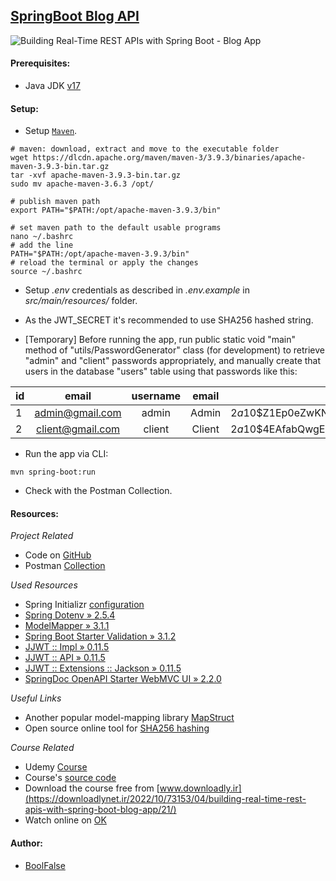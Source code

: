 
## [SpringBoot Blog API](https://github.com/boolfalse/spring-boot-blog-api)



<img src="https://img-c.udemycdn.com/course/750x422/4261034_59d9_7.jpg" alt="Building Real-Time REST APIs with Spring Boot - Blog App">

#### Prerequisites:

- Java JDK [v17](https://www.oracle.com/java/technologies/downloads/#java17)



#### Setup:

- Setup [`Maven`](https://maven.apache.org/download.cgi).
```shell
# maven: download, extract and move to the executable folder
wget https://dlcdn.apache.org/maven/maven-3/3.9.3/binaries/apache-maven-3.9.3-bin.tar.gz
tar -xvf apache-maven-3.9.3-bin.tar.gz
sudo mv apache-maven-3.6.3 /opt/

# publish maven path
export PATH="$PATH:/opt/apache-maven-3.9.3/bin"

# set maven path to the default usable programs
nano ~/.bashrc
# add the line
PATH="$PATH:/opt/apache-maven-3.9.3/bin"
# reload the terminal or apply the changes
source ~/.bashrc
```

- Setup _.env_ credentials as described in _.env.example_ in _src/main/resources/_ folder.

- As the JWT_SECRET it's recommended to use SHA256 hashed string.

- [Temporary] Before running the app, run public static void "main" method of "utils/PasswordGenerator" class (for development) to retrieve "admin" and "client" passwords appropriately, and manually create that users in the database "users" table using that passwords like this:

| id | email | username | email | password |
|-|:-:|:-:|:-:|-|
| 1 | admin@gmail.com | admin | Admin | $2a$10$Z1Ep0eZwKNAchsrO8LnE4un5IxUBy.ydeT3RcXmfLy.kCaJu5hbMW    |
| 2 | client@gmail.com | client | Client | $2a$10$4EAfabQwgECgVMnzVI2OPeOBHwENmAMZ6Vrvxf1BRl7O1TkDygHqy    |

- Run the app via CLI:
```shell
mvn spring-boot:run
```

- Check with the Postman Collection.



#### Resources:

_Project Related_
- Code on [GitHub](https://github.com/boolfalse/spring-boot-blog-api)
- Postman [Collection](https://documenter.getpostman.com/view/1747137/2s9XxyRDsF)

_Used Resources_
- Spring Initializr [configuration](https://start.spring.io/#!type=maven-project&language=java&platformVersion=3.1.2&packaging=jar&jvmVersion=17&groupId=am.github&artifactId=spring-boot-blog-api&name=spring-boot-blog-api&description=SpringBoot%20Blog%20REST%20API&packageName=am.github.spring-boot-blog-api&dependencies=web,data-jpa,mysql,lombok,devtools)
- [Spring Dotenv » 2.5.4](https://mvnrepository.com/artifact/me.paulschwarz/spring-dotenv/2.5.4)
- [ModelMapper » 3.1.1](https://mvnrepository.com/artifact/org.modelmapper/modelmapper/3.1.1)
- [Spring Boot Starter Validation » 3.1.2](https://mvnrepository.com/artifact/org.springframework.boot/spring-boot-starter-validation/3.1.2)
- [JJWT :: Impl » 0.11.5](https://mvnrepository.com/artifact/io.jsonwebtoken/jjwt-impl/0.11.5)
- [JJWT :: API » 0.11.5](https://mvnrepository.com/artifact/io.jsonwebtoken/jjwt-api/0.11.5)
- [JJWT :: Extensions :: Jackson » 0.11.5](https://mvnrepository.com/artifact/io.jsonwebtoken/jjwt-jackson/0.11.5)
- [SpringDoc OpenAPI Starter WebMVC UI » 2.2.0](https://mvnrepository.com/artifact/org.springdoc/springdoc-openapi-starter-webmvc-ui/2.2.0)

_Useful Links_
- Another popular model-mapping library [MapStruct](https://mapstruct.org/)
- Open source online tool for [SHA256 hashing](https://emn178.github.io/online-tools/sha256.html)

_Course Related_
- Udemy [Course](https://www.udemy.com/course/building-real-time-rest-apis-with-spring-boot/)
- Course's [source code](https://github.com/RameshMF/springboot-blog-rest-api)
- Download the course free from [www.downloadly.ir](https://downloadlynet.ir/2022/10/73153/04/building-real-time-rest-apis-with-spring-boot-blog-app/21/)
- Watch online on [OK](https://ok.ru/video/c16909923)



#### Author:

- [BoolFalse](https://boolfalse.com/)
